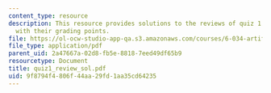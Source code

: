 ```yaml
---
content_type: resource
description: This resource provides solutions to the reviews of quiz 1 questions along
  with their grading points.
file: https://ol-ocw-studio-app-qa.s3.amazonaws.com/courses/6-034-artificial-intelligence-spring-2005/9f8794f4806f44aa29fd1aa35cd64235_quiz1_review_sol.pdf
file_type: application/pdf
parent_uid: 2a47667a-02d8-fb5e-8818-7eed49df65b9
resourcetype: Document
title: quiz1_review_sol.pdf
uid: 9f8794f4-806f-44aa-29fd-1aa35cd64235
---
```

